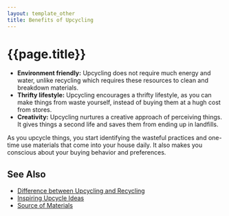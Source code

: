```yaml
---
layout: template_other
title: Benefits of Upcycling
---
```


# {{page.title}}

 - __Environment friendly:__ Upcycling does not require much energy and water, unlike recycling which requires these resources to clean and breakdown materials. 
 - __Thrifty lifestyle:__ Upcycling encourages a thrifty lifestyle, as you can make things from waste yourself, instead of buying them at a hugh cost from stores. 
 - __Creativity:__ Upcycling nurtures a creative approach of perceiving things. It gives things a second life and saves them from ending up in landfills.

As you upcycle things, you start identifying the wasteful practices and one-time use materials that come into your house daily. It also makes you conscious about your buying behavior and preferences.  


## See Also

 - [Difference between Upcycling and Recycling](./recycle-upcycle)
 - [Inspiring Upcycle Ideas](./inspirations)
 - [Source of Materials](./sources)


